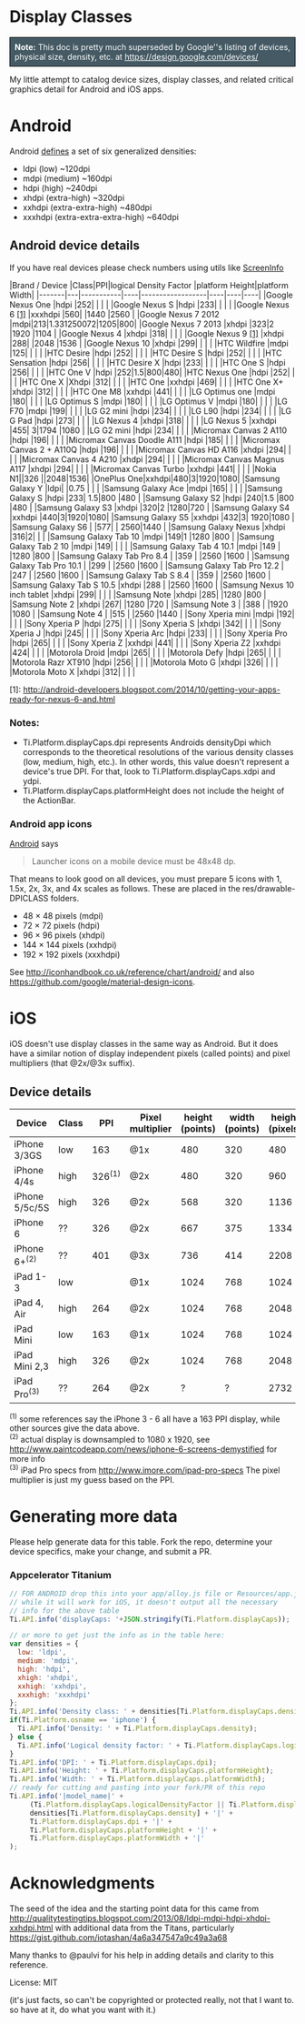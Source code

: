 Display Classes
==============

<p style="border: 1px solid #000;background-color:#455A64;color:white;padding:8px;"><strong>Note:</strong> This doc is pretty much superseded by Google''s listing of devices, physical size, density, etc. at <a href="https://design.google.com/devices/" style="color:white;">https://design.google.com/devices/</a> </p>

My little attempt to catalog device sizes, display classes, and related critical graphics detail for Android and iOS apps.


# Android

Android [defines](http://developer.android.com/guide/practices/screens_support.html#range)
a set of six generalized densities:

- ldpi (low) ~120dpi
- mdpi (medium) ~160dpi
- hdpi (high) ~240dpi
- xhdpi (extra-high) ~320dpi
- xxhdpi (extra-extra-high) ~480dpi
- xxxhdpi (extra-extra-extra-high) ~640dpi

## Android device details

If you have real devices please check numbers using utils like [ScreenInfo](https://github.com/mportuesisf/ScreenInfo)

|Brand / Device  |Class|PPI|logical Density Factor |platform Height|platform Width|
|-------|---|-----------|----|------------------|----|----|----|
|Google Nexus One  |hdpi  |252| | | |
|Google Nexus S  |hdpi  |233| | | |
|Google Nexus 6 [\[1\]](#footnote1) |xxxhdpi  |560| |1440 |2560 |
|Google Nexus 7 2012  |mdpi|213|1.331250072|1205|800|
|Google Nexus 7 2013  |xhdpi  |323|2 |1920 |1104 |
|Google Nexus 4  |xhdpi  |318| | | |
|Google Nexus 9 [\[1\]](#footnote1) |xhdpi  |288| |2048 |1536 |
|Google Nexus 10  |xhdpi  |299| | | |
|HTC Wildfire  |mdpi  |125| | | |
|HTC Desire  |hdpi  |252| | | |
|HTC Desire S  |hdpi  |252| | | |
|HTC Sensation  |hdpi  |256| | | |
|HTC Desire X  |hdpi  |233| | | |
|HTC One S  |hdpi  |256| | | |
|HTC One V  |hdpi  |252|1.5|800|480|
|HTC Nexus One  |hdpi  |252| | | |
|HTC One X  |Xhdpi  |312| | | |
|HTC One  |xxhdpi  |469| | | |
|HTC One X+  |xhdpi  |312| | | |
|HTC One M8  |xxhdpi  |441| | | |
|LG Optimus one  |mdpi  |180| | | |
|LG Optimus S    |mdpi  |180| | | |
|LG Optimus V   |mdpi  |180| | | |
|LG F70  |mdpi  |199| | | |
|LG G2 mini  |hdpi  |234| | | |
|LG L90  |hdpi  |234| | | |
|LG G Pad  |hdpi  |273| | | |
|LG Nexus 4  |xhdpi  |318| | | |
|LG Nexus 5  |xxhdpi  |455| 3|1794 |1080 |
|LG G2 mini  |hdpi  |234| | | |
|Micromax Canvas 2 A110  |hdpi  |196| | | |
|Micromax Canvas Doodle A111  |hdpi  |185| | | |
|Micromax Canvas 2 + A110Q  |hdpi  |196| | | |
|Micromax Canvas HD A116  |xhdpi  |294| | | |
|Micromax Canvas 4 A210  |xhdpi  |294| | | |
|Micromax Canvas Magnus A117  |xhdpi  |294| | | |
|Micromax Canvas Turbo  |xxhdpi  |441| | | |
|Nokia N1||326 ||2048|1536|
|OnePlus One|xxhdpi|480|3|1920|1080|
|Samsung Galaxy Y  |ldpi| |0.75 | | |
|Samsung Galaxy Ace  |mdpi  |165| | | |
|Samsung Galaxy S  |hdpi  |233| 1.5|800 |480 |
|Samsung Galaxy S2  |hdpi  |240|1.5 |800 |480 |
|Samsung Galaxy S3  |xhdpi  |320|2 |1280|720 |
|Samsung Galaxy S4  |xxhdpi  |440|3|1920|1080|
|Samsung Galaxy S5  |xxhdpi  |432|3| 1920|1080 |
|Samsung Galaxy S6  |  |577| | 2560|1440 |
|Samsung Galaxy Nexus  |xhdpi  |316|2| | |
|Samsung Galaxy Tab 10  |mdpi  |149|1 |1280 |800 |
|Samsung Galaxy Tab 2 10  |mdpi  |149| | | |
|Samsung Galaxy Tab 4 10.1  |mdpi  |149 | |1280 |800 |
|Samsung Galaxy Tab Pro 8.4   |  |359 | |2560 |1600 |
|Samsung Galaxy Tab Pro 10.1  |  |299 | |2560 |1600 |
|Samsung Galaxy Tab Pro 12.2  |  |247 | |2560 |1600 |
|Samsung Galaxy Tab S 8.4   |  |359 | |2560 |1600 |
|Samsung Galaxy Tab S 10.5  |xhdpi  |288 | |2560 |1600 |
|Samsung Nexus 10 inch tablet  |xhdpi  |299| | | |
|Samsung Note  |xhdpi  |285| |1280 |800 |
|Samsung Note 2  |xhdpi  |267| |1280 |720 |
|Samsung Note 3  |  |388 | |1920 |1080 |
|Samsung Note 4  |  |515 | |2560 |1440 |
|Sony Xperia mini    |mdpi  |192| | | |
|Sony Xperia P  |hdpi  |275| | | |
|Sony Xperia S  |xhdpi  |342| | | |
|Sony Xperia J  |hdpi  |245| | | |
|Sony Xperia Arc  |hdpi  |233| | | |
|Sony Xperia Pro  |hdpi  |265| | | |
|Sony Xperia Z  |xxhdpi  |441| | | |
|Sony Xperia Z2  |xxhdpi  |424| | | |
|Motorola Droid  |mdpi  |265| | | |
|Motorola Defy  |hdpi  |265| | | |
|Motorola Razr XT910  |hdpi  |256| | | |
|Motorola Moto G  |xhdpi  |326| | | |
|Motorola Moto X  |xhdpi  |312| | | |

<a id="footnote1"></a>
  [1]: <http://android-developers.blogspot.com/2014/10/getting-your-apps-ready-for-nexus-6-and.html>


### Notes:

 * Ti.Platform.displayCaps.dpi represents Androids densityDpi which corresponds to the theoretical resolutions of the various density classes (low, medium, high, etc.). In other words, this value doesn't represent a device's true DPI. For that, look to Ti.Platform.displayCaps.xdpi and ydpi.
 * Ti.Platform.displayCaps.platformHeight does not include the height of the ActionBar.

### Android app icons

[Android](http://developer.android.com/design/style/iconography.html) says

> Launcher icons on a mobile device must be 48x48 dp.

That means to look good on all devices, you must prepare 5 icons with 1, 1.5x, 2x, 3x, and 4x scales as follows. These are placed in the res/drawable-DPICLASS folders.

* 48 × 48 pixels (mdpi)
* 72 × 72 pixels (hdpi)
* 96 × 96 pixels (xhdpi)
* 144 × 144 pixels (xxhdpi)
* 192 × 192 pixels (xxxhdpi)

See <http://iconhandbook.co.uk/reference/chart/android/> and also <https://github.com/google/material-design-icons>.


# iOS

iOS doesn't use display classes in the same way as Android. But it does have a similar notion of display independent pixels (called points) and pixel multipliers (that @2x/@3x suffix).

## Device details
|Device  |Class|PPI|Pixel multiplier |height (points)|width (points)|height (pixels)|width (pixels)|
|-------|---|-----------|----|------------------|----|----|----|
|iPhone 3/3GS  |low  |163|@1x |480 |320 |480 |320|
|iPhone 4/4s  |high  |326<sup>(1)</sup>|@2x |480 |320 |960 |640 |
|iPhone 5/5c/5S  |high  |326|@2x |568 |320 |1136 |640 |
|iPhone 6  |??  |326|@2x |667 |375 |1334 |750 |
|iPhone 6+<sup>(2)</sup> |??  |401|@3x |736 |414 |2208 |1242 |
|iPad 1-3  |low  | |@1x |1024 |768 |1024 |768 |
|iPad 4, Air  |high  |264 |@2x |1024 |768 |2048 |1536 |
|iPad Mini    |low  |163 |@1x |1024 |768 |1024 |768 |
|iPad Mini 2,3|high |326 |@2x |1024 |768 |2048 |1536 |
|iPad Pro<sup>(3)</sup>| ?? | 264 |@2x |? |? |2732 |2048 |


<sup>(1)</sup> some references say the iPhone 3 - 6 all have a 163 PPI display, while other sources give the data above.<br/>
<sup>(2)</sup> actual display is downsampled to 1080 x 1920, see http://www.paintcodeapp.com/news/iphone-6-screens-demystified for more info<br/>
<sup>(3)</sup> iPad Pro specs from http://www.imore.com/ipad-pro-specs The pixel multiplier is just my guess based on the PPI.

# Generating more data

Please help generate data for this table. Fork the repo, determine your device specifics, make your change, and submit a PR.

### Appcelerator Titanium

```js
// FOR ANDROID drop this into your app/alloy.js file or Resources/app.js
// while it will work for iOS, it doesn't output all the necessary
// info for the above table
Ti.API.info('displayCaps: '+JSON.stringify(Ti.Platform.displayCaps));

// or more to get just the info as in the table here:
var densities = {
  low: 'ldpi',
  medium: 'mdpi',
  high: 'hdpi',
  xhigh: 'xhdpi',
  xxhigh: 'xxhdpi',
  xxxhigh: 'xxxhdpi'
};
Ti.API.info('Density class: ' + densities[Ti.Platform.displayCaps.density]);
if(Ti.Platform.osname == 'iphone') {
  Ti.API.info('Density: ' + Ti.Platform.displayCaps.density);
} else {
  Ti.API.info('Logical density factor: ' + Ti.Platform.displayCaps.logicalDensityFactor);
}
Ti.API.info('DPI: ' + Ti.Platform.displayCaps.dpi);
Ti.API.info('Height: ' + Ti.Platform.displayCaps.platformHeight);
Ti.API.info('Width: ' + Ti.Platform.displayCaps.platformWidth);
// ready for cutting and pasting into your fork/PR of this repo
Ti.API.info('|model_name|' +
	 (Ti.Platform.displayCaps.logicalDensityFactor || Ti.Platform.displayCaps.density) + '|' +
	 densities[Ti.Platform.displayCaps.density] + '|' +
	 Ti.Platform.displayCaps.dpi + '|' +
	 Ti.Platform.displayCaps.platformHeight + '|' +
	 Ti.Platform.displayCaps.platformWidth + '|'
);
```

# Acknowledgments

The seed of the idea and the starting point data for this came from http://qualitytestingtips.blogspot.com/2013/08/ldpi-mdpi-hdpi-xhdpi-xxhdpi.html with additional data from the Titans, particularly https://gist.github.com/iotashan/4a6a347547a9c49a3a68

Many thanks to @paulvi for his help in adding details and clarity to this reference.

License: MIT

(it's just facts, so can't be copyrighted or protected really, not that I want to. so have at it, do what you want with it.)

